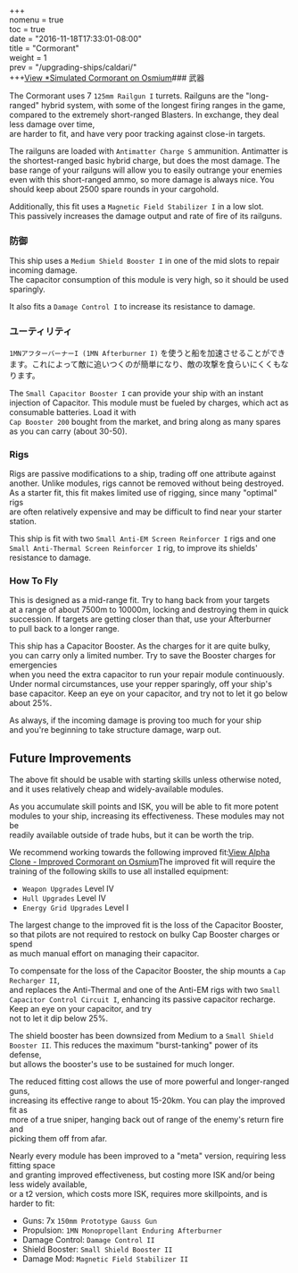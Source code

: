 +++  
nomenu = true  
toc = true  
date = "2016-11-18T17:33:01-08:00"  
title = "Cormorant"  
weight = 1  
prev = "/upgrading-ships/caldari/"  
+++<object type="image/svg+xml" data="https://o.smium.org/api/convert/118477/svg/118477-simulated-cormorant.svg?privatetoken=4681329501542547456"><a href="https://o.smium.org/loadout/private/118477/4681329501542547456">View *Simulated Cormorant on Osmium</a></object>### 武器

The Cormorant uses 7 `125mm Railgun I` turrets. Railguns are the "long-ranged" hybrid system, with some of the longest firing ranges in the game,  
compared to the extremely short-ranged Blasters. In exchange, they deal less damage over time,  
are harder to fit, and have very poor tracking against close-in targets.

The railguns are loaded with `Antimatter Charge S` ammunition. Antimatter is the shortest-ranged basic hybrid charge, but does the most damage. The base range of your railguns will allow you to easily outrange your enemies  
even with this short-ranged ammo, so more damage is always nice. You should keep about 2500 spare rounds in your cargohold.

Additionally, this fit uses a `Magnetic Field Stabilizer I` in a low slot.  
This passively increases the damage output and rate of fire of its railguns.

### 防御

This ship uses a `Medium Shield Booster I` in one of the mid slots to repair incoming damage.  
The capacitor consumption of this module is very high, so it should be used sparingly.

It also fits a `Damage Control I` to increase its resistance to damage.

### ユーティリティ

`1MNアフターバーナーI (1MN Afterburner I)` を使うと船を加速させることができます。これによって敵に追いつくのが簡単になり、敵の攻撃を食らいにくくもなります。

The `Small Capacitor Booster I` can provide your ship with an instant injection of Capacitor. This module must be fueled by charges, which act as consumable batteries. Load it with   
`Cap Booster 200` bought from the market, and bring along as many spares as you can carry (about 30-50).

### Rigs

Rigs are passive modifications to a ship, trading off one attribute against another. Unlike modules, rigs cannot be removed without being destroyed. As a starter fit, this fit makes limited use of rigging, since many "optimal" rigs  
are often relatively expensive and may be difficult to find near your starter station.

This ship is fit with two `Small Anti-EM Screen Reinforcer I` rigs and one  
`Small Anti-Thermal Screen Reinforcer I` rig, to improve its shields' resistance to damage.

### How To Fly

This is designed as a mid-range fit. Try to hang back from your targets  
at a range of about 7500m to 10000m, locking and destroying them in quick succession. If targets are getting closer than that, use your Afterburner  
to pull back to a longer range.

This ship has a Capacitor Booster. As the charges for it are quite bulky,  
you can carry only a limited number. Try to save the Booster charges for emergencies  
when you need the extra capacitor to run your repair module continuously. Under normal circumstances, use your repper sparingly, off your ship's base capacitor. Keep an eye on your capacitor, and try not to let it go below about 25%.

As always, if the incoming damage is proving too much for your ship  
and you're beginning to take structure damage, warp out.

## Future Improvements

The above fit should be usable with starting skills unless otherwise noted,  
and it uses relatively cheap and widely-available modules.

As you accumulate skill points and ISK, you will be able to fit more potent  
modules to your ship, increasing its effectiveness. These modules may not be  
readily available outside of trade hubs, but it can be worth the trip.

We recommend working towards the following improved fit:<object type="image/svg+xml" data="https://o.smium.org/api/convert/118480/svg/118480-alpha-clone---improved-cormorant.svg?privatetoken=988938429179887616"><a href="https://o.smium.org/loadout/private/118480/988938429179887616">View Alpha Clone - Improved Cormorant on Osmium</a></object>The improved fit will require the training of the following skills to use all installed equipment:

* `Weapon Upgrades` Level IV
* `Hull Upgrades` Level IV
* `Energy Grid Upgrades` Level I

The largest change to the improved fit is the loss of the Capacitor Booster,  
so that pilots are not required to restock on bulky Cap Booster charges or spend  
as much manual effort on managing their capacitor.

To compensate for the loss of the Capacitor Booster, the ship mounts a `Cap Recharger II`,  
and replaces the Anti-Thermal and one of the Anti-EM rigs with two `Small Capacitor Control Circuit I`, enhancing its passive capacitor recharge. Keep an eye on your capacitor, and try  
not to let it dip below 25%.

The shield booster has been downsized from Medium to a `Small Shield Booster II`. This reduces the maximum "burst-tanking" power of its defense,  
but allows the booster's use to be sustained for much longer.

The reduced fitting cost allows the use of more powerful and longer-ranged guns,  
increasing its effective range to about 15-20km. You can play the improved fit as  
more of a true sniper, hanging back out of range of the enemy's return fire and  
picking them off from afar.

Nearly every module has been improved to a "meta" version, requiring less fitting space  
and granting improved effectiveness, but costing more ISK and/or being less widely available,  
or a t2 version, which costs more ISK, requires more skillpoints, and is harder to fit:

* Guns: 7x `150mm Prototype Gauss Gun`
* Propulsion: `1MN Monopropellant Enduring Afterburner`
* Damage Control: `Damage Control II`
* Shield Booster: `Small Shield Booster II`
* Damage Mod: `Magnetic Field Stabilizer II`
